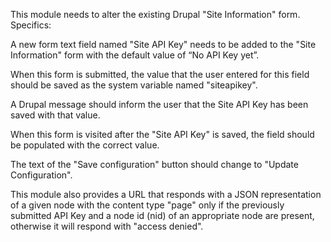 This module needs to alter the existing Drupal "Site Information" form. Specifics:

 A new form text field named "Site API Key" needs to be added to the "Site Information" form with the default value of “No API Key yet”.

 When this form is submitted, the value that the user entered for this field should be saved as the system variable named "siteapikey".

 A Drupal message should inform the user that the Site API Key has been saved with that value.

 When this form is visited after the "Site API Key" is saved, the field should be populated with the correct value.

 The text of the "Save configuration" button should change to "Update Configuration".

 This module also provides a URL that responds with a JSON representation of a given node with the content type "page" only if the previously submitted API Key and a node id (nid) of an appropriate node are present, otherwise it will respond with "access denied".
